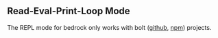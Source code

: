 
## Read-Eval-Print-Loop Mode

The REPL mode for bedrock only works with bolt ([github](https://github.com/ephox/bolt), [npm](https://www.npmjs.com/package/@ephox/bolt)) projects.

